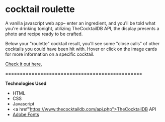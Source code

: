 # cocktail roulette

A vanilla javascript web app– enter an ingredient, and you'll be told what you're drinking tonight, utilizing TheCocktailDB API, the display presents a photo and recipe ready to be crafted.

Below your "roulette" cocktail result, you'll see some "close calls" of other cocktails you could have been hit with. Hover or click on the image cards for more information on a specific cocktail.

<a href="https://camille-the-eel.github.io/cocktail-roulette/">Check it out here.</a>

===============================================

**Technologies Used**

- HTML
- CSS
- Javascript
- <a href"https://www.thecocktaildb.com/api.php">TheCocktailDB API</a>
- <a href="https://fonts.adobe.com/">Adobe Fonts</a>
